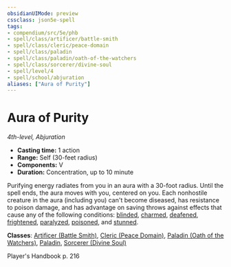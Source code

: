 ```yaml
---
obsidianUIMode: preview
cssclass: json5e-spell
tags:
- compendium/src/5e/phb
- spell/class/artificer/battle-smith
- spell/class/cleric/peace-domain
- spell/class/paladin
- spell/class/paladin/oath-of-the-watchers
- spell/class/sorcerer/divine-soul
- spell/level/4
- spell/school/abjuration
aliases: ["Aura of Purity"]
---
```

# Aura of Purity
*4th-level, Abjuration*  

- **Casting time:** 1 action
- **Range:** Self (30-feet radius)
- **Components:** V
- **Duration:** Concentration, up to 10 minute

Purifying energy radiates from you in an aura with a 30-foot radius. Until the spell ends, the aura moves with you, centered on you. Each nonhostile creature in the aura (including you) can't become diseased, has resistance to poison damage, and has advantage on saving throws against effects that cause any of the following conditions: [blinded](../../Rules%20&%20Options/5e%20Rules/conditions.md##blinded), [charmed](../../Rules%20&%20Options/5e%20Rules/conditions.md##charmed), [deafened](../../Rules%20&%20Options/5e%20Rules/conditions.md##deafened), [frightened](../../Rules%20&%20Options/5e%20Rules/conditions.md##frightened), [paralyzed](../../Rules%20&%20Options/5e%20Rules/conditions.md##paralyzed), [poisoned](../../Rules%20&%20Options/5e%20Rules/conditions.md##poisoned), and [stunned](../../Rules%20&%20Options/5e%20Rules/conditions.md##stunned).

**Classes**: [Artificer (Battle Smith)](../classes/artificer-battle-smith-tce.md#), [Cleric (Peace Domain)](../classes/cleric-peace-domain-tce.md#), [Paladin (Oath of the Watchers)](../classes/paladin-oath-of-the-watchers-tce.md#), [Paladin](../classes/paladin.md#), [Sorcerer (Divine Soul)](../classes/sorcerer-divine-soul-xge.md#)

Player's Handbook p. 216